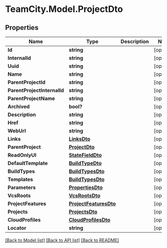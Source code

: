 # TeamCity.Model.ProjectDto
## Properties

Name | Type | Description | Notes
------------ | ------------- | ------------- | -------------
**Id** | **string** |  | [optional] 
**InternalId** | **string** |  | [optional] 
**Uuid** | **string** |  | [optional] 
**Name** | **string** |  | [optional] 
**ParentProjectId** | **string** |  | [optional] 
**ParentProjectInternalId** | **string** |  | [optional] 
**ParentProjectName** | **string** |  | [optional] 
**Archived** | **bool?** |  | [optional] 
**Description** | **string** |  | [optional] 
**Href** | **string** |  | [optional] 
**WebUrl** | **string** |  | [optional] 
**Links** | [**LinksDto**](LinksDto.md) |  | [optional] 
**ParentProject** | [**ProjectDto**](ProjectDto.md) |  | [optional] 
**ReadOnlyUI** | [**StateFieldDto**](StateFieldDto.md) |  | [optional] 
**DefaultTemplate** | [**BuildTypeDto**](BuildTypeDto.md) |  | [optional] 
**BuildTypes** | [**BuildTypesDto**](BuildTypesDto.md) |  | [optional] 
**Templates** | [**BuildTypesDto**](BuildTypesDto.md) |  | [optional] 
**Parameters** | [**PropertiesDto**](PropertiesDto.md) |  | [optional] 
**VcsRoots** | [**VcsRootsDto**](VcsRootsDto.md) |  | [optional] 
**ProjectFeatures** | [**ProjectFeaturesDto**](ProjectFeaturesDto.md) |  | [optional] 
**Projects** | [**ProjectsDto**](ProjectsDto.md) |  | [optional] 
**CloudProfiles** | [**CloudProfilesDto**](CloudProfilesDto.md) |  | [optional] 
**Locator** | **string** |  | [optional] 

[[Back to Model list]](../README.md#documentation-for-models) [[Back to API list]](../README.md#documentation-for-api-endpoints) [[Back to README]](../README.md)

